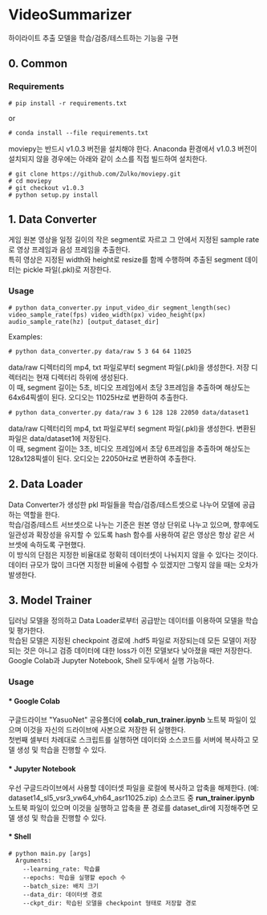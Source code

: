 # VideoSummarizer
하이라이트 추출 모델을 학습/검증/테스트하는 기능을 구현

## 0. Common
### Requirements
```
# pip install -r requirements.txt
```
or
```
# conda install --file requirements.txt
```
moviepy는 반드시 v1.0.3 버전을 설치해야 한다. Anaconda 환경에서 v1.0.3 버전이 설치되지 않을 경우에는 아래와 같이 소스를 직접 빌드하여 설치한다.
```
# git clone https://github.com/Zulko/moviepy.git
# cd moviepy
# git checkout v1.0.3
# python setup.py install
```

## 1. Data Converter
게임 원본 영상을 일정 길이의 작은 segment로 자르고 그 안에서 지정된 sample rate로 영상 프레임과 음성 프레임을 추출한다.<br>
특히 영상은 지정된 width와 height로 resize를 함께 수행하며 추출된 segment 데이터는 pickle 파일(.pkl)로 저장한다.

### Usage
```
# python data_converter.py input_video_dir segment_length(sec) video_sample_rate(fps) video_width(px) video_height(px) audio_sample_rate(hz) [output_dataset_dir]
```
Examples:
```
# python data_converter.py data/raw 5 3 64 64 11025
```
data/raw 디렉터리의 mp4, txt 파일로부터 segment 파일(.pkl)을 생성한다. 저장 디렉터리는 현재 디렉터리 하위에 생성된다.<br>
이 때, segment 길이는 5초, 비디오 프레임에서 초당 3프레임을 추출하며 해상도는 64x64픽셀이 된다. 오디오는 11025Hz로 변환하여 추출한다.
```
# python data_converter.py data/raw 3 6 128 128 22050 data/dataset1
```
data/raw 디렉터리의 mp4, txt 파일로부터 segment 파일(.pkl)을 생성한다. 변환된 파일은 data/dataset1에 저장된다.<br>
이 때, segment 길이는 3초, 비디오 프레임에서 초당 6프레임을 추출하며 해상도는 128x128픽셀이 된다. 오디오는 22050Hz로 변환하여 추출한다.

## 2. Data Loader
Data Converter가 생성한 pkl 파일들을 학습/검증/테스트셋으로 나누어 모델에 공급하는 역할을 한다.<br>
학습/검증/테스트 서브셋으로 나누는 기준은 원본 영상 단위로 나누고 있으며, 향후에도 일관성과 확장성을 유지할 수 있도록 hash 함수를 사용하여 같은 영상은 항상 같은 서브셋에 속하도록 구현했다.<br>
이 방식의 단점은 지정한 비율대로 정확히 데이터셋이 나눠지지 않을 수 있다는 것이다. 데이터 규모가 많이 크다면 지정한 비율에 수렴할 수 있겠지만 그렇지 않을 때는 오차가 발생한다.

## 3. Model Trainer
딥러닝 모델을 정의하고 Data Loader로부터 공급받는 데이터를 이용하여 모델을 학습 및 평가한다.<br>
학습된 모델은 지정된 checkpoint 경로에 .hdf5 파일로 저장되는데 모든 모델이 저장되는 것은 아니고 검증 데이터에 대한 loss가 이전 모델보다 낮아졌을 때만 저장한다.<br>
Google Colab과 Jupyter Notebook, Shell 모두에서 실행 가능하다.

### Usage
#### * Google Colab
구글드라이브 "YasuoNet" 공유폴더에 **colab_run_trainer.ipynb** 노트북 파일이 있으며 이것을 자신의 드라이브에 사본으로 저장한 뒤 실행한다.<br>
첫번째 셀부터 차례대로 스크립트를 실행하면 데이터와 소스코드를 서버에 복사하고 모델 생성 및 학습을 진행할 수 있다.

#### * Jupyter Notebook
우선 구글드라이브에서 사용할 데이터셋 파일을 로컬에 복사하고 압축을 해제한다. (예: dataset14_sl5_vsr3_vw64_vh64_asr11025.zip)
소스코드 중 **run_trainer.ipynb** 노트북 파일이 있으며 이것을 실행하고 압축을 푼 경로를 dataset_dir에 지정해주면 모델 생성 및 학습을 진행할 수 있다.

#### * Shell
```
# python main.py [args]
  Arguments:
    --learning_rate: 학습률
    --epochs: 학습을 실행할 epoch 수
    --batch_size: 배치 크기
    --data_dir: 데이터셋 경로
    --ckpt_dir: 학습된 모델을 checkpoint 형태로 저장할 경로
```
